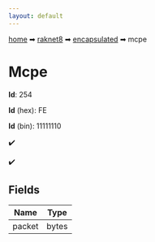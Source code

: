 ```yaml
---
layout: default
---
```


[home](/) ➡ [raknet8](/protocol/raknet8) ➡ [encapsulated](/protocol/raknet8/encapsulated) ➡ mcpe

# Mcpe

**Id**: 254

**Id** (hex): FE

**Id** (bin): 11111110

✔️

✔️

## Fields

Name | Type
---|---
packet | bytes


